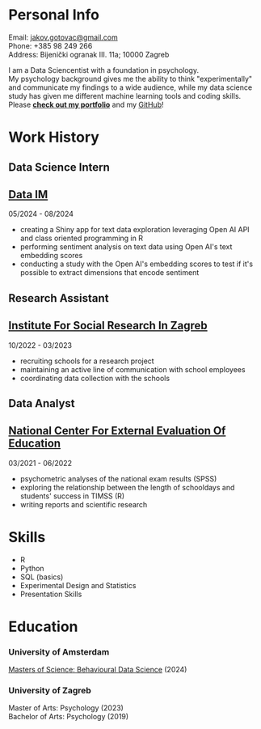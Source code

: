 # Personal Info  
Email: jakov.gotovac@gmail.com  
Phone: +385 98 249 266  
Address: Bijenički ogranak III. 11a; 10000 Zagreb
  
I am a Data Sciencentist with a foundation in psychology.  
My psychology background gives me the ability to think "experimentally" and communicate my findings to a wide audience, while my data science study has given me different machine learning tools and coding skills.  
Please [**check out my portfolio**](https://jakovgotovacborcic.github.io/Internship_Portfolio/) and my [GitHub](https://github.com/JakovGotovacBorcic?tab=repositories)!  
   
# Work History

## Data Science Intern  
## [Data IM](https://www.dataim.nl/)  
05/2024 - 08/2024  
- creating a Shiny app for text data exploration leveraging Open AI API and class oriented programming in R
- performing sentiment analysis on text data using Open AI's text embedding scores
- conducting a study with the Open AI's embedding scores to test if it's possible to extract dimensions that encode sentiment

## Research Assistant
## [Institute For Social Research In Zagreb](https://www.idi.hr/en/home)
10/2022 - 03/2023
- recruiting schools for a research project
- maintaining an active line of communication with school employees
- coordinating data collection with the schools  

## Data Analyst
## [National Center For External Evaluation Of Education](https://www.ncvvo.hr/)  
03/2021 - 06/2022  
- psychometric analyses of the national exam results (SPSS)
- exploring the relationship between the length of schooldays and students' success in TIMSS (R)
- writing reports and scientific research

# Skills
- R
- Python
- SQL (basics)
- Experimental Design and Statistics
- Presentation Skills
  
# Education   
### University of Amsterdam  
[Masters of Science: Behavioural Data Science](https://www.uva.nl/shared-content/programmas/en/masters/psychology-behavioural-data-science/behavioural-data-science.html) (2024)

### University of Zagreb
Master of Arts: Psychology (2023)  
Bachelor of Arts: Psychology (2019)  
